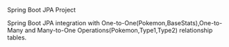 Spring Boot JPA Project

Spring Boot JPA integration with One-to-One(Pokemon,BaseStats),One-to-Many and Many-to-One Operations(Pokemon,Type1,Type2) relationship tables. 
